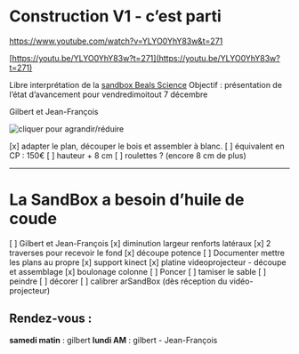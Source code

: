 # Construction V1 - c’est parti  


https://www.youtube.com/watch?v=YLYO0YhY83w&t=271


[https://youtu.be/YLYO0YhY83w?t=271](https://youtu.be/YLYO0YhY83w?t=271)

Libre interprétation de la [sandbox Beals Science](https://youtu.be/YLYO0YhY83w?t=35)
Objectif : présentation de l’état d’avancement pour vendredimoitout 7 décembre

Gilbert et Jean-François 

![cliquer pour agrandir/réduire](https://d2mxuefqeaa7sj.cloudfront.net/s_A1747AEC1C836CFDBBD64F481B83B4393A175F70D14D4DA98BD17C25771D0B6B_1543876558783_sandbox01.JPG)



[x] adapter le plan, découper le bois et assembler à blanc.
[ ] équivalent en CP : 150€
[ ] hauteur + 8 cm
[ ] roulettes ? (encore 8 cm de plus)




----------
# La SandBox a besoin d’huile de coude
[ ] Gilbert et Jean-François 
[x] diminution largeur renforts latéraux
[x] 2 traverses pour recevoir le fond
[x] découpe potence
[ ] Documenter mettre les plans au propre
[x] support kinect
[x] platine videoprojecteur - découpe et assemblage
[x] boulonage colonne
[ ] Poncer
[ ] tamiser le sable
[ ] peindre
[ ] décorer
[ ] calibrer arSandBox (dès réception du vidéo-projecteur)


## Rendez-vous :

**samedi matin** : gilbert
**lundi AM**  : gilbert - Jean-François


